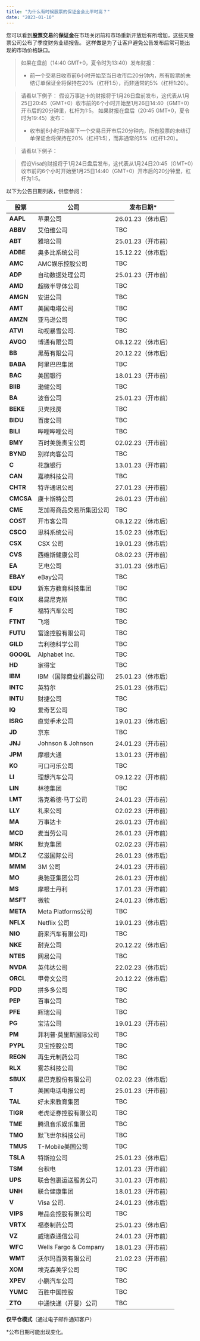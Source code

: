 ```yaml
---
title: "为什么有时候股票的保证金会比平时高？"
date: "2023-01-10"
---
```


您可以看到**股票交易**的**保证金**在市场关闭前和市场重新开放后有所增加，这些天股票公司公布了季度财务业绩报告。 这样做是为了让客户避免公告发布后常可能出现的市场价格缺口。


> 如果在盘前（14:40 GMT+0，夏令时为13:40）发布财报：
> * 前一个交易日收市前6小时开始至当日收市后20分钟内，所有股票的未结订单保证金将保持在20%（杠杆1:5），而非通常的5%（杠杆1:20）。


> 请看以下例子：
> 假设万事达卡的财报将于1月26日盘前发布，这代表从1月25日20:45（GMT+0）收市前的6个小时开始至1月26日14:40（GMT+0）开市后的20分钟里，杠杆为1:5。
> 如果财报在盘后（20:45 GMT+0，夏令时为19:45）发布：
> * 收市前6小时开始至下一个交易日开市后20分钟内，所有股票的未结订单保证金将保持在20%（杠杆1:5），而非通常的5%（杠杆1:20）。

> 请看以下例子：

> 假设Visa的财报将于1月24日盘后发布，这代表从1月24日20:45（GMT+0）收市前的6个小时开始至1月25日14:40（GMT+0）开市后的20分钟里，杠杆为1:5。


以下为公告日期列表，供您参阅：

|   股票    |                             公司                             |   发布日期*    |
|---------|------------------------------------------------------------|-------------|
|**AAPL** |                            苹果公司                            |26.01.23（休市后）|
|**ABBV** |                           艾伯维公司                            |     TBC     |
| **ABT** |                            雅培公司                            |25.01.23（开市前）|
|**ADBE** |                          奥多比系统公司                           |15.12.22（休市后）|
| **AMC** |  AMC娱乐控股公司   |     TBC     |
| **ADP** |                          自动数据处理公司                          |25.01.23（开市前）|
| **AMD** |                          超微半导体公司                           |     TBC     |
|**AMGN** |                            安进公司                            |     TBC     |
| **AMT** |                           美国电塔公司                           |     TBC     |
|**AMZN** |                           亚马逊公司                            |     TBC     |
|**ATVI** |                          动视暴雪公司.                           |     TBC     |
|**AVGO** |                           博通有限公司                           |08.12.22（休市后）|
| **BB**  | 黑莓有限公司 |20.12.22（休市后）|
|**BABA** |                           阿里巴巴集团                           |     TBC     |
| **BAC** |                            美国银行                            |18.01.23（开市前）|
|**BIIB** |                            渤健公司                            |     TBC     |
| **BA**  |                            波音公司                            |25.01.23（开市前）|
|**BEKE** |                            贝壳找房                            |     TBC     |
|**BIDU** |                            百度公司                            |     TBC     |
|**BILI** |                           哔哩哔哩公司                           |     TBC     |
| **BMY** |                          百时美施贵宝公司                          |02.02.23（开市前）|
|**BYND** |    别样肉客公司     |     TBC     |
|  **C**  |                            花旗银行                            |13.01.23（开市前）|
| **CAN** |                           嘉楠科技公司                           |     TBC     |
|**CHTR** |                           特许通讯公司                           |27.01.23（开市前）|
|**CMCSA**|                           康卡斯特公司                           |26.01.23（开市前）|
| **CME** |                        芝加哥商品交易所集团公司                        |     TBC     |
|**COST** |                           开市客公司                            |08.12.22（休市后）|
|**CSCO** |                           思科系统公司                           |15.02.23（休市后）|
| **CSX** |                           CSX 公司                           |19.01.23（休市后）|
| **CVS** |                          西维斯健康公司                           |08.02.23（开市前）|
| **EA**  |                            艺电公司                            |31.01.23（休市后）|
|**EBAY** |                           eBay公司                           |     TBC     |
| **EDU** |  新东方教育科技集团   |     TBC     |
|**EQIX** |                           易昆尼克斯                            |     TBC     |
|  **F**  |                           福特汽车公司                           |     TBC     |
|**FTNT** |        飞塔        |     TBC     |
|**FUTU** |                          富途控股有限公司                          |     TBC     |
|**GILD** |                          吉利德科学公司                           |     TBC     |
|**GOOGL**|                       Alphabet Inc.                        |     TBC     |
| **HD**  |                            家得宝                             |     TBC     |
| **IBM** |                       IBM（国际商业机器公司）                        |25.01.23（休市后）|
|**INTC** |                            英特尔                             |25.01.23（休市后）|
|**INTU** |                            财捷公司                            |     TBC     |
| **IQ**  |                           爱奇艺公司                            |     TBC     |
|**ISRG** |                           直觉手术公司                           |19.01.23（休市后）|
| **JD**  |         京东         |     TBC     |
| **JNJ** | Johnson & Johnson  |24.01.23（开市前）|
| **JPM** |                            摩根大通                            |13.01.23（开市前）|
| **KO**  |                           可口可乐公司                           |     TBC     |
| **LI**  |      理想汽车公司       |09.12.22（开市前）|
| **LIN** |                            林德集团                            |     TBC     |
| **LMT** |                         洛克希德·马丁公司                          |24.01.23（开市前）|
| **LLY** |                            礼来公司                            |02.02.23（开市前）|
| **MA**  |                            万事达卡                            |26.01.23（开市前）|
| **MCD** |                           麦当劳公司                            |26.01.23（开市前）|
| **MRK** |                            默克集团                            |02.02.23（开市前）|
|**MDLZ** |                           亿滋国际公司                           |26.01.23（休市后）|
| **MMM** |                           3M 公司                            |24.01.23（开市前）|
| **MO**  |                          奥驰亚集团公司                           |26.01.23（开市前）|
| **MS**  |                           摩根士丹利                            |17.01.23（开市前）|
|**MSFT** |                             微软                             |24.01.23（休市后）|
|**META** |                      Meta Platforms公司                      |     TBC     |
|**NFLX** |                         Netflix 公司                         |19.01.23（休市后）|
| **NIO** |蔚来汽车有限公司) |     TBC     |
| **NKE** |                            耐克公司                            |20.12.22（休市后）|
|**NTES** |       网易公司        |     TBC     |
|**NVDA** |                           英伟达公司                            |22.02.23（休市后）|
|**ORCL** |                           甲骨文公司                            |20.12.22（休市后）|
| **PDD** |      拼多多公司      |     TBC     |
| **PEP** |                            百事公司                            |     TBC     |
| **PFE** |                            辉瑞公司                            |     TBC     |
| **PG**  |                            宝洁公司                            |19.01.23（开市前）|
| **PM**  |                        菲利普·莫里斯国际公司                         |     TBC     |
|**PYPL** |                           贝宝控股公司                           |     TBC     |
|**REGN** |                          再生元制药公司                           |     TBC     |
| **RLX** |             雾芯科技公司             |     TBC     |
|**SBUX** |                         星巴克股份有限公司                          |02.02.23（休市后）|
|  **T**  |                          美国电话电报公司                          |25.01.23（开市前）|
| **TAL** |好未来教育集团|     TBC     |
|**TIGR** |                         老虎证券控股有限公司                         |     TBC     |
| **TME** |      腾讯音乐娱乐集团       |     TBC     |
| **TMO** |                          默飞世尔科技公司                          |     TBC     |
|**TMUS** |                        T-Mobile美国公司                        |     TBC     |
|**TSLA** |                           特斯拉公司                            |25.01.23（休市后）|
| **TSM** |         台积电          |12.01.23（开市前）|
| **UPS** |                         联合包裹运送服务公司                         |31.01.23（开市前）|
| **UNH** |                           联合健康集团                           |18.01.23（开市前）|
|  **V**  |                          Visa 公司.                          |24.01.23（休市后）|
|**VIPS** |     唯品会控股有限公司     |     TBC     |
|**VRTX** |                           福泰制药公司                           |25.01.23（休市后）|
| **VZ**  |                          威瑞森通信公司                           |24.01.23（开市前）|
| **WFC** |                   Wells Fargo & Company                    |18.01.23（开市前）|
| **WMT** |                         沃尔玛百货有限公司                          |21.02.23（开市前）|
| **XOM** |                          埃克森美孚公司                           |     TBC     |
|**XPEV** |       小鹏汽车公司        |     TBC     |
|**YUMC** |     百胜中国控股      |     TBC     |
| **ZTO** |                         中通快递（开曼）公司                         |     TBC     |


**仅平仓模式**（通过电子邮件通知客户）

*公布日期可能出现变化。